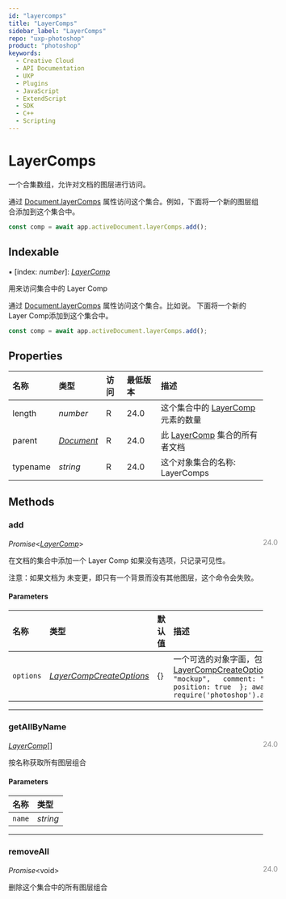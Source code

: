 ```yaml
---
id: "layercomps"
title: "LayerComps"
sidebar_label: "LayerComps"
repo: "uxp-photoshop"
product: "photoshop"
keywords:
  - Creative Cloud
  - API Documentation
  - UXP
  - Plugins
  - JavaScript
  - ExtendScript
  - SDK
  - C++
  - Scripting
---
```


# LayerComps

一个合集数组，允许对文档的图层进行访问。

通过 [Document.layerComps](/ps_reference/classes/document/#layercomps) 属性访问这个集合。例如，下面将一个新的图层组合添加到这个集合中。

```javascript
const comp = await app.activeDocument.layerComps.add();
```

## Indexable

▪ [index: *number*]: [*LayerComp*](/ps_reference/classes/layercomp/)

用来访问集合中的 Layer Comp

通过 [Document.layerComps](/ps_reference/classes/document/#layercomps) 属性访问这个集合。比如说。
下面将一个新的Layer Comp添加到这个集合中。

```javascript
const comp = await app.activeDocument.layerComps.add();
```

## Properties

| 名称 | 类型 | 访问 | 最低版本 | 描述 |
| :------ | :------ | :------ | :------ | :------ |
| length | *number* | R | 24.0 | 这个集合中的 [LayerComp](/ps_reference/classes/layercomp/) 元素的数量 |
| parent | [*Document*](/ps_reference/classes/document/) | R | 24.0 | 此 [LayerComp](/ps_reference/classes/layercomp/)  集合的所有者文档 |
| typename | *string* | R | 24.0 | 这个对象集合的名称: LayerComps |

## Methods

### add
<span class="minversion" style="display: block; margin-bottom: -1em; margin-left: 36em; float:left; opacity:0.5;">24.0</span>

*Promise*<[*LayerComp*](/ps_reference/classes/layercomp/)\>

在文档的集合中添加一个  Layer Comp  如果没有选项，只记录可见性。

注意：如果文档为 未变更，即只有一个背景而没有其他图层，这个命令会失败。

#### Parameters

| 名称 | 类型 | 默认值 | 描述 |
| :------ | :------ | :------ | :------ |
| `options` | [*LayerCompCreateOptions*](/ps_reference/objects/createoptions/layercompcreateoptions/) | {} | 一个可选的对象字面，包含键/值对，如图所示 [LayerCompCreateOptions](/ps_reference/objects/createoptions/layercompcreateoptions/) ```javascript const options = {    name: "mockup",   comment: "First attempt",   visibility: true,   position: true  }; await require('photoshop').app.activeDocument.layerComps.add(options); ``` |

___

### getAllByName
<span class="minversion" style="display: block; margin-bottom: -1em; margin-left: 36em; float:left; opacity:0.5;">24.0</span>

[*LayerComp*](/ps_reference/classes/layercomp/)[]

按名称获取所有图层组合

#### Parameters

| 名称 | 类型 |
| :------ | :------ |
| `name` | *string* |

___

### removeAll
<span class="minversion" style="display: block; margin-bottom: -1em; margin-left: 36em; float:left; opacity:0.5;">24.0</span>

*Promise*<void\>

删除这个集合中的所有图层组合
